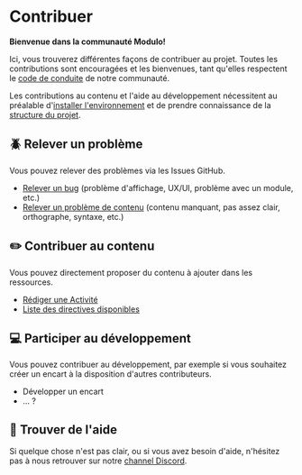 # Contribuer

**Bienvenue dans la communauté Modulo!** 

Ici, vous trouverez différentes façons de contribuer au projet. Toutes les contributions sont encouragées et les bienvenues, tant qu'elles respectent le [code de conduite](https://github.com/edunumsec2/book/blob/documentation/CODE_OF_CONDUCT.md) de notre communauté.

Les contributions au contenu et l'aide au développement nécessitent au préalable d'[installer l'environnement](https://github.com/edunumsec2/book/blob/documentation/doc/installation.md) et de prendre connaissance de la [structure du projet](https://github.com/edunumsec2/book/blob/documentation/doc/structure.md).

## :beetle: Relever un problème
Vous pouvez relever des problèmes via les Issues GitHub. 

- [Relever un bug](https://github.com/edunumsec2/book/issues/new?assignees=redelman%2Cgrgvn&labels=bug&template=bug-report.yml&title=%5BBug%5D%3A+) (problème d'affichage, UX/UI, problème avec un module, etc.)
- [Relever un problème de contenu](https://github.com/edunumsec2/book/issues/new?assignees=elliotvaucher&labels=contenu&template=suggestion-contenu.yml&title=%5BContenu%5D%3A+) (contenu manquant, pas assez clair, orthographe, syntaxe, etc.)

## :pencil2: Contribuer au contenu
Vous pouvez directement proposer du contenu à ajouter dans les ressources. 

  - [Rédiger une Activité](https://github.com/edunumsec2/book/blob/documentation/doc/activite.md)
  - [Liste des directives disponibles](#)

## :computer: Participer au développement
Vous pouvez contribuer au développement, par exemple si vous souhaitez créer un encart à la disposition d'autres contributeurs.
  - Développer un encart
  - ... ?

## :raising_hand: Trouver de l'aide
Si quelque chose n'est pas clair, ou si vous avez besoin d'aide, n'hésitez pas à nous retrouver sur notre [channel Discord](https://discord.gg/b8qu79t6HQ).
